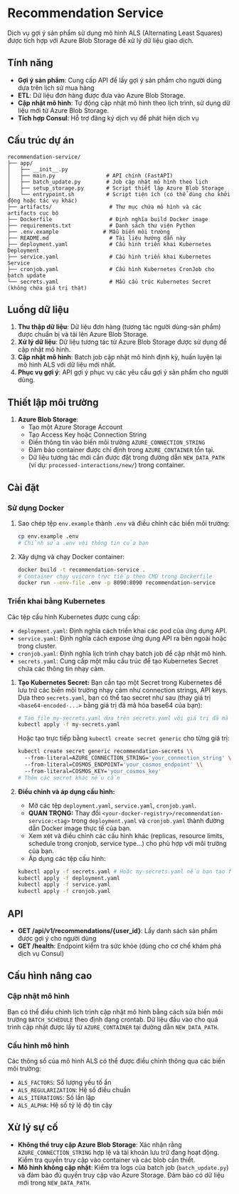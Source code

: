 # Recommendation Service

Dịch vụ gợi ý sản phẩm sử dụng mô hình ALS (Alternating Least Squares) được tích hợp với Azure Blob Storage để xử lý dữ liệu giao dịch.

## Tính năng

- **Gợi ý sản phẩm**: Cung cấp API để lấy gợi ý sản phẩm cho người dùng dựa trên lịch sử mua hàng
- **ETL**: Dữ liệu đơn hàng được đưa vào Azure Blob Storage.
- **Cập nhật mô hình**: Tự động cập nhật mô hình theo lịch trình, sử dụng dữ liệu mới từ Azure Blob Storage.
- **Tích hợp Consul**: Hỗ trợ đăng ký dịch vụ để phát hiện dịch vụ

## Cấu trúc dự án

```
recommendation-service/
├── app/
│   ├── __init__.py
│   ├── main.py                # API chính (FastAPI)
│   ├── batch_update.py        # Job cập nhật mô hình theo lịch
│   ├── setup_storage.py       # Script thiết lập Azure Blob Storage
│   └── entrypoint.sh          # Script tiện ích (có thể dùng cho khởi động hoặc tác vụ khác)
├── artifacts/                  # Thư mục chứa mô hình và các artifacts cục bộ
├── Dockerfile                  # Định nghĩa build Docker image
├── requirements.txt            # Danh sách thư viện Python
├── .env.example              # Mẫu biến môi trường
├── README.md                   # Tài liệu hướng dẫn này
├── deployment.yaml             # Cấu hình triển khai Kubernetes Deployment
├── service.yaml                # Cấu hình triển khai Kubernetes Service
├── cronjob.yaml                # Cấu hình Kubernetes CronJob cho batch update
└── secrets.yaml                # Mẫu cấu trúc Kubernetes Secret (không chứa giá trị thật)
```

## Luồng dữ liệu

1. **Thu thập dữ liệu**: Dữ liệu đơn hàng (tương tác người dùng-sản phẩm) được chuẩn bị và tải lên Azure Blob Storage.
2. **Xử lý dữ liệu**: Dữ liệu tương tác từ Azure Blob Storage được sử dụng để cập nhật mô hình.
3. **Cập nhật mô hình**: Batch job cập nhật mô hình định kỳ, huấn luyện lại mô hình ALS với dữ liệu mới nhất.
4. **Phục vụ gợi ý**: API gợi ý phục vụ các yêu cầu gợi ý sản phẩm cho người dùng.

## Thiết lập môi trường

1. **Azure Blob Storage**:
   - Tạo một Azure Storage Account
   - Tạo Access Key hoặc Connection String
   - Điền thông tin vào biến môi trường `AZURE_CONNECTION_STRING`
   - Đảm bảo container được chỉ định trong `AZURE_CONTAINER` tồn tại.
   - Dữ liệu tương tác mới cần được đặt trong đường dẫn `NEW_DATA_PATH` (ví dụ: `processed-interactions/new/`) trong container.

## Cài đặt

### Sử dụng Docker

1. Sao chép tệp `env.example` thành `.env` và điều chỉnh các biến môi trường:
   ```bash
   cp env.example .env
   # Chỉnh sửa .env với thông tin của bạn
   ```

2. Xây dựng và chạy Docker container:
   ```bash
   docker build -t recommendation-service .
   # Container chạy uvicorn trực tiếp theo CMD trong Dockerfile
   docker run --env-file .env -p 8090:8090 recommendation-service
   ```

### Triển khai bằng Kubernetes

Các tệp cấu hình Kubernetes được cung cấp:
- `deployment.yaml`: Định nghĩa cách triển khai các pod của ứng dụng API.
- `service.yaml`: Định nghĩa cách expose ứng dụng API ra bên ngoài hoặc trong cluster.
- `cronjob.yaml`: Định nghĩa lịch trình chạy batch job để cập nhật mô hình.
- `secrets.yaml`: Cung cấp một mẫu cấu trúc để tạo Kubernetes Secret chứa các thông tin nhạy cảm.

1. **Tạo Kubernetes Secret:**
   Bạn cần tạo một Secret trong Kubernetes để lưu trữ các biến môi trường nhạy cảm như connection strings, API keys. Dựa theo `secrets.yaml`, bạn có thể tạo secret như sau (thay giá trị `<base64-encoded-...>` bằng giá trị đã mã hóa base64 của bạn):
   ```bash
   # Tạo file my-secrets.yaml dựa trên secrets.yaml với giá trị đã mã hóa
   kubectl apply -f my-secrets.yaml
   ```
   Hoặc tạo trực tiếp bằng `kubectl create secret generic` cho từng giá trị:
   ```bash
   kubectl create secret generic recommendation-secrets \\
     --from-literal=AZURE_CONNECTION_STRING='your_connection_string' \\
     --from-literal=COSMOS_ENDPOINT='your_cosmos_endpoint' \\
     --from-literal=COSMOS_KEY='your_cosmos_key'
   # Thêm các secret khác nếu cần
   ```

2. **Điều chỉnh và áp dụng cấu hình:**
   - Mở các tệp `deployment.yaml`, `service.yaml`, `cronjob.yaml`.
   - **QUAN TRỌNG:** Thay đổi `<your-docker-registry>/recommendation-service:<tag>` trong `deployment.yaml` và `cronjob.yaml` thành đường dẫn Docker image thực tế của bạn.
   - Xem xét và điều chỉnh các cấu hình khác (replicas, resource limits, schedule trong cronjob, service type...) cho phù hợp với môi trường của bạn.
   - Áp dụng các tệp cấu hình:
   ```bash
   kubectl apply -f secrets.yaml # Hoặc my-secrets.yaml nếu bạn tạo file riêng
   kubectl apply -f deployment.yaml
   kubectl apply -f service.yaml
   kubectl apply -f cronjob.yaml
   ```

## API

- **GET /api/v1/recommendations/{user_id}**: Lấy danh sách sản phẩm được gợi ý cho người dùng
- **GET /health**: Endpoint kiểm tra sức khỏe (dùng cho cơ chế khám phá dịch vụ Consul)

## Cấu hình nâng cao

### Cập nhật mô hình
Bạn có thể điều chỉnh lịch trình cập nhật mô hình bằng cách sửa biến môi trường `BATCH_SCHEDULE` theo định dạng crontab. Dữ liệu đầu vào cho quá trình cập nhật được lấy từ `AZURE_CONTAINER` tại đường dẫn `NEW_DATA_PATH`.

### Cấu hình mô hình
Các thông số của mô hình ALS có thể được điều chỉnh thông qua các biến môi trường:
- `ALS_FACTORS`: Số lượng yếu tố ẩn
- `ALS_REGULARIZATION`: Hệ số điều chuẩn
- `ALS_ITERATIONS`: Số lần lặp
- `ALS_ALPHA`: Hệ số tỷ lệ độ tin cậy

## Xử lý sự cố

- **Không thể truy cập Azure Blob Storage**: Xác nhận rằng `AZURE_CONNECTION_STRING` hợp lệ và tài khoản lưu trữ đang hoạt động. Kiểm tra quyền truy cập vào container và các blob cần thiết.
- **Mô hình không cập nhật**: Kiểm tra logs của batch job (`batch_update.py`) và đảm bảo đủ quyền truy cập vào Azure Storage. Đảm bảo có dữ liệu mới trong `NEW_DATA_PATH`. 